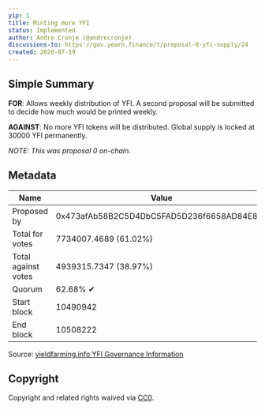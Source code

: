 ```yaml
---
yip: 1
title: Minting more YFI
status: Implemented
author: Andre Cronje (@andrecronje)
discussions-to: https://gov.yearn.finance/t/proposal-0-yfi-supply/24
created: 2020-07-19
---
```


## Simple Summary

**FOR**: Allows weekly distribution of YFI. A second proposal will be submitted to decide how much would be printed weekly.

**AGAINST**: No more YFI tokens will be distributed. Global supply is locked at 30000 YFI permanently.

*NOTE: This was proposal 0 on-chain.*

## Metadata

| Name                | Value                                      |
|---------------------|--------------------------------------------|
| Proposed by         | 0x473afAb58B2C5D4DbC5FAD5D236f6658AD84E83b |
| Total for votes     | 7734007.4689 (61.02%)                      |
| Total against votes | 4939315.7347 (38.97%)                      |
| Quorum              | 62.68% ✔                                   |
| Start block         | 10490942                                   |
| End block           | 10508222                                   |

Source: [yieldfarming.info YFI Governance Information](https://yieldfarming.info/yearn/vote/)

## Copyright
Copyright and related rights waived via [CC0](https://creativecommons.org/publicdomain/zero/1.0/).
